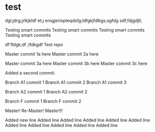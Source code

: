 # test

dgl;jdrg;jrlkjkldf et;j erogjeriopteqdsfg;ldfgkjfdlkgs;sgfdg
sdf;fdjgdjll;

Testing smart commits
Testing smart commits
Testing smart commits
Testing smart commits


df'lfdgk;df
;lfdkgdf
Test repo

Master commit 1a here
Master commit 2a here

Master commit 3a here
Master commit 3b here
Master commit 3c here

Added a second commit.

Branch A1 commit 1
Branch A1 commit 2
Branch A1 commit 3

Branch A2 commit 1
Branch A2 commit 2

Branch F commit 1
Branch F commit 2

Master!
Re-Master!
Master!!!

Added new line
Added line 
Added line 
Added line 
Added line 
Added line 
Added line 
Added line 
Added line 
Added line 
Added line 
